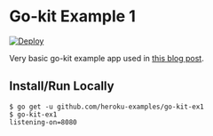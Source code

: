 # Go-kit Example 1

[![Deploy](https://www.herokucdn.com/deploy/button.png)](https://heroku.com/deploy)

Very basic go-kit example app used in [this blog post](https://blog.heroku.com/microservices_in_go_using_go_kit).

## Install/Run Locally

```console
$ go get -u github.com/heroku-examples/go-kit-ex1
$ go-kit-ex1
listening-on=8080
```